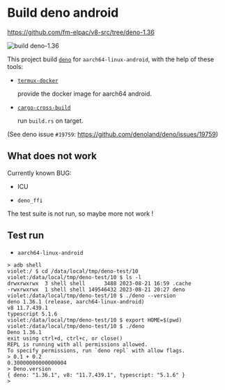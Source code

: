 # Build deno android

<https://github.com/fm-elpac/v8-src/tree/deno-1.36>

![build deno-1.36](https://github.com/fm-elpac/v8-src/actions/workflows/deno-1.36.yml/badge.svg)

This project build [`deno`](https://github.com/denoland/deno) for
`aarch64-linux-android`, with the help of these tools:

- [`termux-docker`](https://github.com/termux/termux-docker)

  provide the docker image for aarch64 android.

- [`cargo-cross-build`](https://github.com/fm-elpac/cargo-cross-build)

  run `build.rs` on target.

(See deno issue `#19759`: <https://github.com/denoland/deno/issues/19759>)

## What does not work

Currently known BUG:

- ICU

- `deno_ffi`

The test suite is not run, so maybe more not work !

## Test run

- `aarch64-linux-android`

```
> adb shell
violet:/ $ cd /data/local/tmp/deno-test/10
violet:/data/local/tmp/deno-test/10 $ ls -l
drwxrwxrwx  3 shell shell      3488 2023-08-21 16:59 .cache
-rwxrwxrwx  1 shell shell 149546432 2023-08-21 20:27 deno
violet:/data/local/tmp/deno-test/10 $ ./deno --version
deno 1.36.1 (release, aarch64-linux-android)
v8 11.7.439.1
typescript 5.1.6
violet:/data/local/tmp/deno-test/10 $ export HOME=$(pwd)
violet:/data/local/tmp/deno-test/10 $ ./deno
Deno 1.36.1
exit using ctrl+d, ctrl+c, or close()
REPL is running with all permissions allowed.
To specify permissions, run `deno repl` with allow flags.
> 0.1 + 0.2
0.30000000000000004
> Deno.version
{ deno: "1.36.1", v8: "11.7.439.1", typescript: "5.1.6" }
>
```
